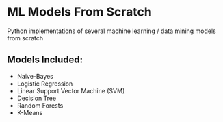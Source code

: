 # ML Models From Scratch
Python implementations of several machine learning / data mining models from scratch

## Models Included:

* Naive-Bayes
* Logistic Regression
* Linear Support Vector Machine (SVM)
* Decision Tree
* Random Forests
* K-Means
